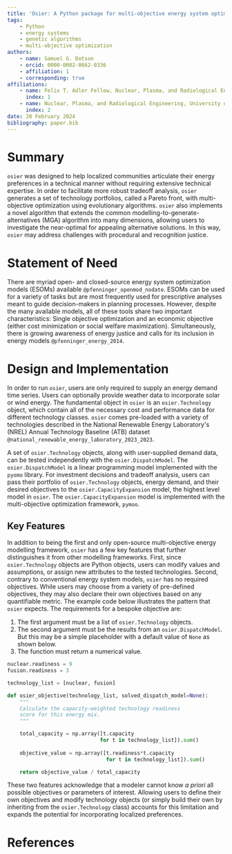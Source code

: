 ```yaml
---
title: 'Osier: A Python package for multi-objective energy system optimization'
tags:
    - Python
    - energy systems
    - genetic algorithms
    - multi-objective optimization
authors:
    - name: Samuel G. Dotson
    - orcid: 0000-0002-8662-0336
    - affiliation: 1
    - corresponding: true
affiliations:
    - name: Felix T. Adler Fellow, Nuclear, Plasma, and Radiological Engineering, University of Illinois Urbana-Champaign, USA
      index: 1
    - name: Nuclear, Plasma, and Radiological Engineering, University of Illinois Urbana-Champaign, USA
      index: 2
date: 20 February 2024
bibliography: paper.bib
---
```


# Summary
`osier` was designed to help localized communities articulate their energy preferences in a technical manner without requiring extensive technical expertise. In order to facilitate more robust tradeoff analysis, `osier` generates a set of  technology portfolios, called a Pareto front, with multi-objective optimization using evolutionary algorithms. `osier` also implements a novel algorithm that extends the common modelling-to-generate-alternatives (MGA) algorithm into many dimensions, allowing users to investigate the near-optimal for appealing alternative solutions. In this way, `osier` may address challenges with procedural and recognition justice.
# Statement of Need
There are myriad open- and closed-source energy system optimization models
(ESOMs) available `@pfenninger_openmod_nodate`. ESOMs can be used for a variety
of tasks but are most frequently used for prescriptive analyses
meant to guide decision-makers in planning processes. However, despite the many available models, all of these tools share two important characteristics: Single objective optimization and an economic objective (either cost minimization or social welfare maximization). Simultaneously, there is growing awareness of energy justice and calls for its inclusion in energy models `@pfenninger_energy_2014`. 

# Design and Implementation
In order to run `osier`, users are only required to supply an energy demand time
series. Users can optionally provide weather data to incorporate solar or wind energy. The fundamental object in `osier` is an `osier.Technology` object, which contain all of the necessary cost and performance data for different technology classes. `osier` comes pre-loaded with a variety of technologies described in the National Renewable Energy Laboratory's (NREL) Annual Technology Baseline (ATB) dataset `@national_renewable_energy_laboratory_2023_2023`. 

A set of `osier.Technology` objects, along with user-supplied demand data, can be tested independently with the `osier.DispatchModel`. The `osier.DispatchModel` is a linear programming model implemented with the `pyomo` library. For investment decisions and tradeoff analysis, users can pass their portfolio of `osier.Technology` objects, energy demand, and their desired objectives to the `osier.CapacityExpansion` model, the highest level model in `osier`. The `osier.CapacityExpansion` model is implemented with the multi-objective optimization framework, `pymoo`. 

## Key Features
In addition to being the first and only open-source multi-objective energy modelling framework, `osier` has a few key features that further distinguishes it from other modelling frameworks. First, since `osier.Technology` objects are Python objects, users can modify values and assumptions, or assign new attributes to the tested technologies. Second, contrary to conventional energy system models, `osier` has no required objectives. While users may choose from a variety of pre-defined objectives, they may also declare their own objectives based on any quantifiable metric. The example code below illustrates the pattern that `osier` expects. The requirements for a bespoke objective are: 

1. The first argument must be a list of `osier.Technology` objects.
2. The second argument must be the results from an `osier.DispatchModel`. But this may be a simple placeholder with a default value of `None` as shown below.
3. The function must return a numerical value.

```py
nuclear.readiness = 9
fusion.readiness = 3

technology_list = [nuclear, fusion]

def osier_objective(technology_list, solved_dispatch_model=None): 
    """ 
    Calculate the capacity-weighted technology readiness 
    score for this energy mix. 
    """

    total_capacity = np.array([t.capacity 
                              for t in technology_list]).sum()
    
    objective_value = np.array([t.readiness*t.capacity 
                                for t in technology_list]).sum()

    return objective_value / total_capacity
```

These two features acknowledge that a modeler cannot know *a priori* all possible objectives or parameters of interest. Allowing users to define their own objectives and modify technology objects (or simply build their own by inheriting from the `osier.Technology` class) accounts for this limitation and expands the potential for incorporating localized preferences.

# References


